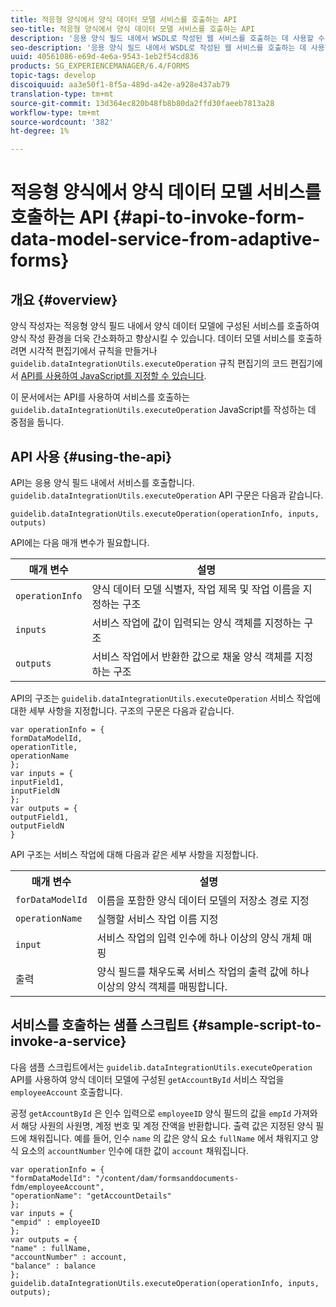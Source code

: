 ```yaml
---
title: 적응형 양식에서 양식 데이터 모델 서비스를 호출하는 API
seo-title: 적응형 양식에서 양식 데이터 모델 서비스를 호출하는 API
description: '응용 양식 필드 내에서 WSDL로 작성된 웹 서비스를 호출하는 데 사용할 수 있는 invokeWebServices API에 대해 설명합니다. '
seo-description: '응용 양식 필드 내에서 WSDL로 작성된 웹 서비스를 호출하는 데 사용할 수 있는 invokeWebServices API에 대해 설명합니다. '
uuid: 40561086-e69d-4e6a-9543-1eb2f54cd836
products: SG_EXPERIENCEMANAGER/6.4/FORMS
topic-tags: develop
discoiquuid: aa3e50f1-8f5a-489d-a42e-a928e437ab79
translation-type: tm+mt
source-git-commit: 13d364ec820b48fb8b80da2ffd30faeeb7813a28
workflow-type: tm+mt
source-wordcount: '382'
ht-degree: 1%

---
```



# 적응형 양식에서 양식 데이터 모델 서비스를 호출하는 API {#api-to-invoke-form-data-model-service-from-adaptive-forms}

## 개요 {#overview}

양식 작성자는 적응형 양식 필드 내에서 양식 데이터 모델에 구성된 서비스를 호출하여 양식 작성 환경을 더욱 간소화하고 향상시킬 수 있습니다. 데이터 모델 서비스를 호출하려면 시각적 편집기에서 규칙을 만들거나 `guidelib.dataIntegrationUtils.executeOperation` 규칙 편집기의 코드 편집기에서 [API를 사용하여 JavaScript를 지정할 수 있습니다](/help/forms/using/rule-editor.md).

이 문서에서는 API를 사용하여 서비스를 호출하는 `guidelib.dataIntegrationUtils.executeOperation` JavaScript를 작성하는 데 중점을 둡니다.

## API 사용 {#using-the-api}

API는 응용 양식 필드 내에서 서비스를 호출합니다. `guidelib.dataIntegrationUtils.executeOperation` API 구문은 다음과 같습니다.

```
guidelib.dataIntegrationUtils.executeOperation(operationInfo, inputs, outputs)
```

API에는 다음 매개 변수가 필요합니다.

| 매개 변수 | 설명 |
|---|---|
| `operationInfo` | 양식 데이터 모델 식별자, 작업 제목 및 작업 이름을 지정하는 구조 |
| `inputs` | 서비스 작업에 값이 입력되는 양식 객체를 지정하는 구조 |
| `outputs` | 서비스 작업에서 반환한 값으로 채울 양식 객체를 지정하는 구조 |

API의 구조는 `guidelib.dataIntegrationUtils.executeOperation` 서비스 작업에 대한 세부 사항을 지정합니다. 구조의 구문은 다음과 같습니다.

```
var operationInfo = {
formDataModelId,
operationTitle,
operationName
};
var inputs = {
inputField1,
inputFieldN
};
var outputs = {
outputField1,
outputFieldN
}
```

API 구조는 서비스 작업에 대해 다음과 같은 세부 사항을 지정합니다.

<table> 
 <tbody> 
  <tr> 
   <th>매개 변수</th> 
   <th>설명</th> 
  </tr> 
  <tr> 
   <td><code>forDataModelId</code></td> 
   <td>이름을 포함한 양식 데이터 모델의 저장소 경로 지정</td> 
  </tr> 
  <tr> 
   <td><code>operationName</code></td> 
   <td>실행할 서비스 작업 이름 지정</td> 
  </tr> 
  <tr> 
   <td><code>input</code></td> 
   <td>서비스 작업의 입력 인수에 하나 이상의 양식 개체 매핑</td> 
  </tr> 
  <tr> 
   <td>출력</td> 
   <td>양식 필드를 채우도록 서비스 작업의 출력 값에 하나 이상의 양식 객체를 매핑합니다.<br /> </td> 
  </tr> 
 </tbody> 
</table>

## 서비스를 호출하는 샘플 스크립트 {#sample-script-to-invoke-a-service}

다음 샘플 스크립트에서는 `guidelib.dataIntegrationUtils.executeOperation` API를 사용하여 양식 데이터 모델에 구성된 `getAccountById` 서비스 작업을 `employeeAccount` 호출합니다.

공정 `getAccountById` 은 인수 입력으로 `employeeID` 양식 필드의 값을 `empId` 가져와서 해당 사원의 사원명, 계정 번호 및 계정 잔액을 반환합니다. 출력 값은 지정된 양식 필드에 채워집니다. 예를 들어, 인수 `name` 의 값은 양식 요소 `fullName` 에서 채워지고 양식 요소의 `accountNumber` 인수에 대한 값이 `account` 채워집니다.

```
var operationInfo = {
"formDataModelId": "/content/dam/formsanddocuments-fdm/employeeAccount",
"operationName": "getAccountDetails"
};
var inputs = {
"empid" : employeeID
};
var outputs = {
"name" : fullName,
"accountNumber" : account,
"balance" : balance
};
guidelib.dataIntegrationUtils.executeOperation(operationInfo, inputs, outputs);
```

